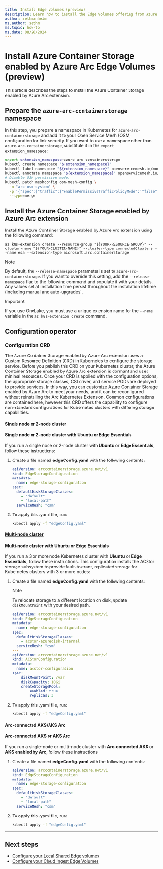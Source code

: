 ```yaml
---
title: Install Edge Volumes (preview)
description: Learn how to install the Edge Volumes offering from Azure Container Storage enabled by Azure Arc.
author: sethmanheim
ms.author: sethm
ms.topic: how-to
ms.date: 08/26/2024
---
```


# Install Azure Container Storage enabled by Azure Arc Edge Volumes (preview)

This article describes the steps to install the Azure Container Storage enabled by Azure Arc extension.

## Prepare the `azure-arc-containerstorage` namespace

In this step, you prepare a namespace in Kubernetes for `azure-arc-containerstorage` and add it to your Open Service Mesh (OSM) configuration for link security. If you want to use a namespace other than `azure-arc-containerstorage`, substitute it in the `export extension_namespace`:

```bash
export extension_namespace=azure-arc-containerstorage
kubectl create namespace "${extension_namespace}"
kubectl label namespace "${extension_namespace}" openservicemesh.io/monitored-by=osm
kubectl annotate namespace "${extension_namespace}" openservicemesh.io/sidecar-injection=enabled
# Disable OSM permissive mode.
kubectl patch meshconfig osm-mesh-config \
  -n "arc-osm-system" \
  -p '{"spec":{"traffic":{"enablePermissiveTrafficPolicyMode":'"false"'}}}'  \
  --type=merge
```

## Install the Azure Container Storage enabled by Azure Arc extension

Install the Azure Container Storage enabled by Azure Arc extension using the following command:

```azurecli
az k8s-extension create --resource-group "${YOUR-RESOURCE-GROUP}" --cluster-name "${YOUR-CLUSTER-NAME}" --cluster-type connectedClusters --name esa --extension-type microsoft.arc.containerstorage
```

> [!NOTE]
> By default, the `--release-namespace` parameter is set to `azure-arc-containerstorage`. If you want to override this setting, add the `--release-namespace` flag to the following command and populate it with your details. Any values set at installation time persist throughout the installation lifetime (including manual and auto-upgrades).

> [!IMPORTANT]
> If you use OneLake, you must use a unique extension name for the `--name` variable in the `az k8s-extension create` command.

## Configuration operator

### Configuration CRD

The Azure Container Storage enabled by Azure Arc extension uses a Custom Resource Definition (CRD) in Kubernetes to configure the storage service. Before you publish this CRD on your Kubernetes cluster, the Azure Container Storage enabled by Azure Arc extension is dormant and uses minimal resources. Once your CRD is applied with the configuration options, the appropriate storage classes, CSI driver, and service PODs are deployed to provide services. In this way, you can customize Azure Container Storage enabled by Azure Arc to meet your needs, and it can be reconfigured without reinstalling the Arc Kubernetes Extension. Common configurations are contained here, however this CRD offers the capability to configure non-standard configurations for Kubernetes clusters with differing storage capabilities.

#### [Single node or 2-node cluster](#tab/single)

#### Single node or 2-node cluster with Ubuntu or Edge Essentials

If you run a single node or 2-node cluster with **Ubuntu** or **Edge Essentials**, follow these instructions:

1. Create a file named **edgeConfig.yaml** with the following contents:

   ```yaml
   apiVersion: arccontainerstorage.azure.net/v1
   kind: EdgeStorageConfiguration
   metadata:
     name: edge-storage-configuration
   spec:
     defaultDiskStorageClasses:
       - "default"
       - "local-path"
     serviceMesh: "osm" 
   ```

1. To apply this .yaml file, run:

   ```bash
   kubectl apply -f "edgeConfig.yaml"
   ```

#### [Multi-node cluster](#tab/multi)

#### Multi-node cluster with Ubuntu or Edge Essentials

If you run a 3 or more node Kubernetes cluster with **Ubuntu** or **Edge Essentials**, follow these instructions. This configuration installs the ACStor storage subsystem to provide fault-tolerant, replicated storage for Kubernetes clusters with 3 or more nodes:

1. Create a file named **edgeConfig.yaml** with the following contents:

   > [!NOTE]
   > To relocate storage to a different location on disk, update `diskMountPoint` with your desired path.

   ```yaml
   apiVersion: arccontainerstorage.azure.net/v1
   kind: EdgeStorageConfiguration
   metadata:
     name: edge-storage-configuration
   spec:
     defaultDiskStorageClasses:
       - acstor-azuredisk-internal
     serviceMesh: "osm"
   ---
   apiVersion: arccontainerstorage.azure.net/v1
   kind: ACStorConfiguration
   metadata:
     name: acstor-configuration
   spec:
       diskMountPoint: /var
       diskCapacity: 10Gi
       createStoragePool:
           enabled: true
           replicas: 3
   ```

1. To apply this .yaml file, run:

   ```bash
   kubectl apply -f "edgeConfig.yaml"
   ```

#### [Arc-connected AKS/AKS Arc](#tab/arc)

#### Arc-connected AKS or AKS Arc

If you run a single-node or multi-node cluster with **Arc-connected AKS** or **AKS enabled by Arc**, follow these instructions:

1. Create a file named **edgeConfig.yaml** with the following contents:

   ```yaml
   apiVersion: arccontainerstorage.azure.net/v1
   kind: EdgeStorageConfiguration
   metadata:
     name: edge-storage-configuration
   spec:
     defaultDiskStorageClasses:
       - "default"
       - "local-path"
     serviceMesh: "osm" 
   ```

1. To apply this .yaml file, run:

   ```bash
   kubectl apply -f "edgeConfig.yaml"
   ```

---

## Next steps

- [Configure your Local Shared Edge volumes](local-shared-edge-volumes.md)
- [Configure your Cloud Ingest Edge Volumes](cloud-ingest-edge-volume-configuration.md)
